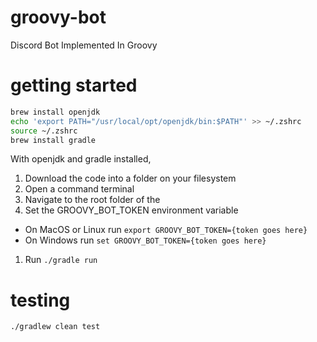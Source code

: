 # groovy-bot
Discord Bot Implemented In Groovy

# getting started

```sh
brew install openjdk
echo 'export PATH="/usr/local/opt/openjdk/bin:$PATH"' >> ~/.zshrc
source ~/.zshrc
brew install gradle
```

With openjdk and gradle installed,
1. Download the code into a folder on your filesystem
1. Open a command terminal
1. Navigate to the root folder of the
1. Set the GROOVY_BOT_TOKEN environment variable
  - On MacOS or Linux run `export GROOVY_BOT_TOKEN={token goes here}`
  - On Windows run `set GROOVY_BOT_TOKEN={token goes here}`
1. Run `./gradle run`


# testing

```sh
./gradlew clean test
```
